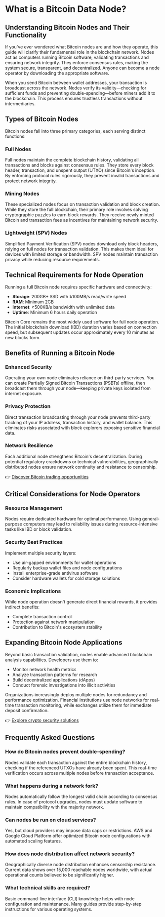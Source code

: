 # What is a Bitcoin Data Node?

## Understanding Bitcoin Nodes and Their Functionality

If you've ever wondered what Bitcoin nodes are and how they operate, this guide will clarify their fundamental role in the blockchain network. Nodes act as computers running Bitcoin software, validating transactions and ensuring network integrity. They enforce consensus rules, making the system secure, transparent, and decentralized. Anyone can become a node operator by downloading the appropriate software.

When you send Bitcoin between wallet addresses, your transaction is broadcast across the network. Nodes verify its validity—checking for sufficient funds and preventing double-spending—before miners add it to the blockchain. This process ensures trustless transactions without intermediaries.

## Types of Bitcoin Nodes

Bitcoin nodes fall into three primary categories, each serving distinct functions:

### Full Nodes
Full nodes maintain the complete blockchain history, validating all transactions and blocks against consensus rules. They store every block header, transaction, and unspent output (UTXO) since Bitcoin's inception. By enforcing protocol rules rigorously, they prevent invalid transactions and protect network integrity.

### Mining Nodes
These specialized nodes focus on transaction validation and block creation. While they store the full blockchain, their primary role involves solving cryptographic puzzles to earn block rewards. They receive newly minted Bitcoin and transaction fees as incentives for maintaining network security.

### Lightweight (SPV) Nodes
Simplified Payment Verification (SPV) nodes download only block headers, relying on full nodes for transaction validation. This makes them ideal for devices with limited storage or bandwidth. SPV nodes maintain transaction privacy while reducing resource requirements.

## Technical Requirements for Node Operation

Running a full Bitcoin node requires specific hardware and connectivity:

- **Storage**: 200GB+ SSD with ≥100MB/s read/write speed
- **RAM**: Minimum 2GB
- **Internet**: ≥500KB/s bandwidth with unlimited data
- **Uptime**: Minimum 6 hours daily operation

Bitcoin Core remains the most widely used software for full node operation. The initial blockchain download (IBD) duration varies based on connection speed, but subsequent updates occur approximately every 10 minutes as new blocks form.

## Benefits of Running a Bitcoin Node

### Enhanced Security
Operating your own node eliminates reliance on third-party services. You can create Partially Signed Bitcoin Transactions (PSBTs) offline, then broadcast them through your node—keeping private keys isolated from internet exposure.

### Privacy Protection
Direct transaction broadcasting through your node prevents third-party tracking of your IP address, transaction history, and wallet balance. This eliminates risks associated with block explorers exposing sensitive financial data.

### Network Resilience
Each additional node strengthens Bitcoin's decentralization. During potential regulatory crackdowns or technical vulnerabilities, geographically distributed nodes ensure network continuity and resistance to censorship.

👉 [Discover Bitcoin trading opportunities](https://bit.ly/okx-bonus)

## Critical Considerations for Node Operators

### Resource Management
Nodes require dedicated hardware for optimal performance. Using general-purpose computers may lead to reliability issues during resource-intensive tasks like IBD or block validation.

### Security Best Practices
Implement multiple security layers:
- Use air-gapped environments for wallet operations
- Regularly backup wallet files and node configurations
- Install enterprise-grade antivirus software
- Consider hardware wallets for cold storage solutions

### Economic Implications
While node operation doesn't generate direct financial rewards, it provides indirect benefits:
- Complete transaction control
- Protection against network manipulation
- Contribution to Bitcoin's ecosystem stability

## Expanding Bitcoin Node Applications

Beyond basic transaction validation, nodes enable advanced blockchain analysis capabilities. Developers use them to:
- Monitor network health metrics
- Analyze transaction patterns for research
- Build decentralized applications (dApps)
- Conduct forensic investigations into illicit activities

Organizations increasingly deploy multiple nodes for redundancy and performance optimization. Financial institutions use node networks for real-time transaction monitoring, while exchanges utilize them for immediate deposit confirmation.

👉 [Explore crypto security solutions](https://bit.ly/okx-bonus)

## Frequently Asked Questions

### How do Bitcoin nodes prevent double-spending?
Nodes validate each transaction against the entire blockchain history, checking if the referenced UTXOs have already been spent. This real-time verification occurs across multiple nodes before transaction acceptance.

### What happens during a network fork?
Nodes automatically follow the longest valid chain according to consensus rules. In case of protocol upgrades, nodes must update software to maintain compatibility with the majority network.

### Can nodes be run on cloud services?
Yes, but cloud providers may impose data caps or restrictions. AWS and Google Cloud Platform offer optimized Bitcoin node configurations with automated scaling features.

### How does node distribution affect network security?
Geographically diverse node distribution enhances censorship resistance. Current data shows over 15,000 reachable nodes worldwide, with actual operational counts believed to be significantly higher.

### What technical skills are required?
Basic command-line interface (CLI) knowledge helps with node configuration and maintenance. Many guides provide step-by-step instructions for various operating systems.